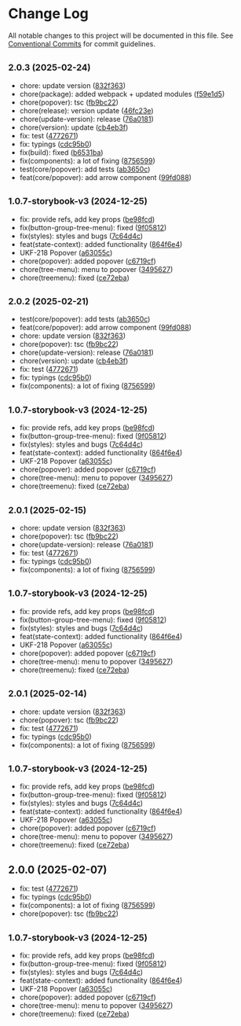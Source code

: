 # Change Log

All notable changes to this project will be documented in this file.
See [Conventional Commits](https://conventionalcommits.org) for commit guidelines.

## <small>2.0.3 (2025-02-24)</small>

* chore: update version ([832f363](https://gitlab.optimacros.com/fe/ui-kit/commit/832f363))
* chore(package): added webpack + updated modules ([f59e1d5](https://gitlab.optimacros.com/fe/ui-kit/commit/f59e1d5))
* chore(popover): tsc ([fb9bc22](https://gitlab.optimacros.com/fe/ui-kit/commit/fb9bc22))
* chore(release): version update ([46fc23e](https://gitlab.optimacros.com/fe/ui-kit/commit/46fc23e))
* chore(update-version): release ([76a0181](https://gitlab.optimacros.com/fe/ui-kit/commit/76a0181))
* chore(version): update ([cb4eb3f](https://gitlab.optimacros.com/fe/ui-kit/commit/cb4eb3f))
* fix: test ([4772671](https://gitlab.optimacros.com/fe/ui-kit/commit/4772671))
* fix: typings ([cdc95b0](https://gitlab.optimacros.com/fe/ui-kit/commit/cdc95b0))
* fix(build): fixed ([b6531ba](https://gitlab.optimacros.com/fe/ui-kit/commit/b6531ba))
* fix(components): a lot of fixing ([8756599](https://gitlab.optimacros.com/fe/ui-kit/commit/8756599))
* test(core/popover): add tests ([ab3650c](https://gitlab.optimacros.com/fe/ui-kit/commit/ab3650c))
* feat(core/popover): add arrow component ([99fd088](https://gitlab.optimacros.com/fe/ui-kit/commit/99fd088))



## <small>1.0.7-storybook-v3 (2024-12-25)</small>

* fix: provide refs, add key props ([be98fcd](https://gitlab.optimacros.com/fe/ui-kit/commit/be98fcd))
* fix(button-group-tree-menu): fixed ([9f05812](https://gitlab.optimacros.com/fe/ui-kit/commit/9f05812))
* fix(styles): styles and bugs ([7c64d4c](https://gitlab.optimacros.com/fe/ui-kit/commit/7c64d4c))
* feat(state-context): added functionality ([864f6e4](https://gitlab.optimacros.com/fe/ui-kit/commit/864f6e4))
* UKF-218 Popover ([a63055c](https://gitlab.optimacros.com/fe/ui-kit/commit/a63055c))
* chore(popover): added popover ([c6719cf](https://gitlab.optimacros.com/fe/ui-kit/commit/c6719cf))
* chore(tree-menu): menu to popover ([3495627](https://gitlab.optimacros.com/fe/ui-kit/commit/3495627))
* chore(treemenu): fixed ([ce72eba](https://gitlab.optimacros.com/fe/ui-kit/commit/ce72eba))





## <small>2.0.2 (2025-02-21)</small>

* test(core/popover): add tests ([ab3650c](https://gitlab.optimacros.com/fe/ui-kit/commit/ab3650c))
* feat(core/popover): add arrow component ([99fd088](https://gitlab.optimacros.com/fe/ui-kit/commit/99fd088))
* chore: update version ([832f363](https://gitlab.optimacros.com/fe/ui-kit/commit/832f363))
* chore(popover): tsc ([fb9bc22](https://gitlab.optimacros.com/fe/ui-kit/commit/fb9bc22))
* chore(update-version): release ([76a0181](https://gitlab.optimacros.com/fe/ui-kit/commit/76a0181))
* chore(version): update ([cb4eb3f](https://gitlab.optimacros.com/fe/ui-kit/commit/cb4eb3f))
* fix: test ([4772671](https://gitlab.optimacros.com/fe/ui-kit/commit/4772671))
* fix: typings ([cdc95b0](https://gitlab.optimacros.com/fe/ui-kit/commit/cdc95b0))
* fix(components): a lot of fixing ([8756599](https://gitlab.optimacros.com/fe/ui-kit/commit/8756599))



## <small>1.0.7-storybook-v3 (2024-12-25)</small>

* fix: provide refs, add key props ([be98fcd](https://gitlab.optimacros.com/fe/ui-kit/commit/be98fcd))
* fix(button-group-tree-menu): fixed ([9f05812](https://gitlab.optimacros.com/fe/ui-kit/commit/9f05812))
* fix(styles): styles and bugs ([7c64d4c](https://gitlab.optimacros.com/fe/ui-kit/commit/7c64d4c))
* feat(state-context): added functionality ([864f6e4](https://gitlab.optimacros.com/fe/ui-kit/commit/864f6e4))
* UKF-218 Popover ([a63055c](https://gitlab.optimacros.com/fe/ui-kit/commit/a63055c))
* chore(popover): added popover ([c6719cf](https://gitlab.optimacros.com/fe/ui-kit/commit/c6719cf))
* chore(tree-menu): menu to popover ([3495627](https://gitlab.optimacros.com/fe/ui-kit/commit/3495627))
* chore(treemenu): fixed ([ce72eba](https://gitlab.optimacros.com/fe/ui-kit/commit/ce72eba))





## <small>2.0.1 (2025-02-15)</small>

* chore: update version ([832f363](https://gitlab.optimacros.com/fe/ui-kit/commit/832f363))
* chore(popover): tsc ([fb9bc22](https://gitlab.optimacros.com/fe/ui-kit/commit/fb9bc22))
* chore(update-version): release ([76a0181](https://gitlab.optimacros.com/fe/ui-kit/commit/76a0181))
* fix: test ([4772671](https://gitlab.optimacros.com/fe/ui-kit/commit/4772671))
* fix: typings ([cdc95b0](https://gitlab.optimacros.com/fe/ui-kit/commit/cdc95b0))
* fix(components): a lot of fixing ([8756599](https://gitlab.optimacros.com/fe/ui-kit/commit/8756599))



## <small>1.0.7-storybook-v3 (2024-12-25)</small>

* fix: provide refs, add key props ([be98fcd](https://gitlab.optimacros.com/fe/ui-kit/commit/be98fcd))
* fix(button-group-tree-menu): fixed ([9f05812](https://gitlab.optimacros.com/fe/ui-kit/commit/9f05812))
* fix(styles): styles and bugs ([7c64d4c](https://gitlab.optimacros.com/fe/ui-kit/commit/7c64d4c))
* feat(state-context): added functionality ([864f6e4](https://gitlab.optimacros.com/fe/ui-kit/commit/864f6e4))
* UKF-218 Popover ([a63055c](https://gitlab.optimacros.com/fe/ui-kit/commit/a63055c))
* chore(popover): added popover ([c6719cf](https://gitlab.optimacros.com/fe/ui-kit/commit/c6719cf))
* chore(tree-menu): menu to popover ([3495627](https://gitlab.optimacros.com/fe/ui-kit/commit/3495627))
* chore(treemenu): fixed ([ce72eba](https://gitlab.optimacros.com/fe/ui-kit/commit/ce72eba))





## <small>2.0.1 (2025-02-14)</small>

* chore: update version ([832f363](https://gitlab.optimacros.com/fe/ui-kit/commit/832f363))
* chore(popover): tsc ([fb9bc22](https://gitlab.optimacros.com/fe/ui-kit/commit/fb9bc22))
* fix: test ([4772671](https://gitlab.optimacros.com/fe/ui-kit/commit/4772671))
* fix: typings ([cdc95b0](https://gitlab.optimacros.com/fe/ui-kit/commit/cdc95b0))
* fix(components): a lot of fixing ([8756599](https://gitlab.optimacros.com/fe/ui-kit/commit/8756599))



## <small>1.0.7-storybook-v3 (2024-12-25)</small>

* fix: provide refs, add key props ([be98fcd](https://gitlab.optimacros.com/fe/ui-kit/commit/be98fcd))
* fix(button-group-tree-menu): fixed ([9f05812](https://gitlab.optimacros.com/fe/ui-kit/commit/9f05812))
* fix(styles): styles and bugs ([7c64d4c](https://gitlab.optimacros.com/fe/ui-kit/commit/7c64d4c))
* feat(state-context): added functionality ([864f6e4](https://gitlab.optimacros.com/fe/ui-kit/commit/864f6e4))
* UKF-218 Popover ([a63055c](https://gitlab.optimacros.com/fe/ui-kit/commit/a63055c))
* chore(popover): added popover ([c6719cf](https://gitlab.optimacros.com/fe/ui-kit/commit/c6719cf))
* chore(tree-menu): menu to popover ([3495627](https://gitlab.optimacros.com/fe/ui-kit/commit/3495627))
* chore(treemenu): fixed ([ce72eba](https://gitlab.optimacros.com/fe/ui-kit/commit/ce72eba))





## 2.0.0 (2025-02-07)

* fix: test ([4772671](https://gitlab.optimacros.com/fe/ui-kit/commit/4772671))
* fix: typings ([cdc95b0](https://gitlab.optimacros.com/fe/ui-kit/commit/cdc95b0))
* fix(components): a lot of fixing ([8756599](https://gitlab.optimacros.com/fe/ui-kit/commit/8756599))
* chore(popover): tsc ([fb9bc22](https://gitlab.optimacros.com/fe/ui-kit/commit/fb9bc22))



## <small>1.0.7-storybook-v3 (2024-12-25)</small>

* fix: provide refs, add key props ([be98fcd](https://gitlab.optimacros.com/fe/ui-kit/commit/be98fcd))
* fix(button-group-tree-menu): fixed ([9f05812](https://gitlab.optimacros.com/fe/ui-kit/commit/9f05812))
* fix(styles): styles and bugs ([7c64d4c](https://gitlab.optimacros.com/fe/ui-kit/commit/7c64d4c))
* feat(state-context): added functionality ([864f6e4](https://gitlab.optimacros.com/fe/ui-kit/commit/864f6e4))
* UKF-218 Popover ([a63055c](https://gitlab.optimacros.com/fe/ui-kit/commit/a63055c))
* chore(popover): added popover ([c6719cf](https://gitlab.optimacros.com/fe/ui-kit/commit/c6719cf))
* chore(tree-menu): menu to popover ([3495627](https://gitlab.optimacros.com/fe/ui-kit/commit/3495627))
* chore(treemenu): fixed ([ce72eba](https://gitlab.optimacros.com/fe/ui-kit/commit/ce72eba))
